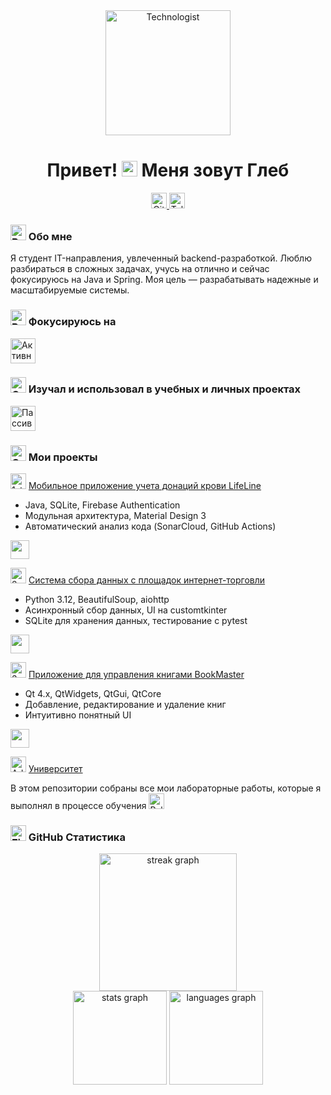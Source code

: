 <div align="center"> <img src="https://raw.githubusercontent.com/Tarikul-Islam-Anik/Telegram-Animated-Emojis/main/People/Technologist.webp" alt="Technologist" width="200" height="200" /> </div>

<h1 align="center">Привет! <img src="https://raw.githubusercontent.com/Tarikul-Islam-Anik/Telegram-Animated-Emojis/main/People/Waving%20Hand.webp" alt="Waving Hand" width="25" height="25" /> Меня зовут Глеб</h1>

<div align="center">
  <a href="https://github.com/gleb7499" target="_blank">
    <img src="https://img.shields.io/badge/GitHub-100000?style=for-the-badge&logo=github&logoColor=white" height="25" alt="GitHub"  />
  </a>
  <a href="https://t.me/gleb7499" target="_blank">
    <img src="https://img.shields.io/badge/Telegram-2CA5E0?style=for-the-badge&logo=telegram&logoColor=white" height="25" alt="Telegram"  />
  </a>
</div>

<h3 align="left"> <img src="https://raw.githubusercontent.com/Tarikul-Islam-Anik/Telegram-Animated-Emojis/main/People/Bust%20In%20Silhouette.webp" alt="Bust In Silhouette" width="25" height="25" /> Обо мне</h3>

<p align="left">
  Я студент IT-направления, увлеченный backend-разработкой. Люблю разбираться в сложных задачах, учусь на отлично и сейчас фокусируюсь на Java и Spring. Моя цель — разрабатывать надежные и масштабируемые системы.
</p>

<div align="left">
  <h3 align="left">
    <img src="https://raw.githubusercontent.com/Tarikul-Islam-Anik/Telegram-Animated-Emojis/main/Travel%20and%20Places/Rocket.webp" alt="Rocket" width="25" height="25" /> Фокусируюсь на <br>  
  </h3>
  <img src="https://skillicons.dev/icons?i=java,spring,sqlite" height="40" alt="Активный фокус"  />
  <br>
  <h3 align="left">
    <img src="https://raw.githubusercontent.com/Tarikul-Islam-Anik/Telegram-Animated-Emojis/main/Objects/Graduation%20Cap.webp" alt="Graduation Cap" width="25" height="25" /> Изучал и использовал в учебных и личных проектах
  </h3>
  <img src="https://skillicons.dev/icons?i=cpp,python,qt,cmake,html,css,javascript,vue" height="40" alt="Пассивный фокус" />
</div>

<h3 align="left"> <img src="https://raw.githubusercontent.com/Tarikul-Islam-Anik/Telegram-Animated-Emojis/main/Objects/Card%20Index%20Dividers.webp" alt="Card Index Dividers" width="25" height="25" /> Мои проекты</h3>


<img src="https://raw.githubusercontent.com/Tarikul-Islam-Anik/Telegram-Animated-Emojis/main/Activity/1st%20Place%20Medal.webp" alt="1st Place Medal" width="25" height="25" /> <a href="https://github.com/gleb7499/course_project_5_term"> Мобильное приложение учета донаций крови LifeLine</a>
<ul>
  <li>Java, SQLite, Firebase Authentication</li>
  <li>Модульная архитектура, Material Design 3</li>
  <li>Автоматический анализ кода (SonarCloud, GitHub Actions)</li>
</ul>

<img src="https://skillicons.dev/icons?i=java,sqlite,firebase,materialui,githubactions" height="30" />

<img src="https://raw.githubusercontent.com/Tarikul-Islam-Anik/Telegram-Animated-Emojis/main/Activity/2nd%20Place%20Medal.webp" alt="2nd Place Medal" width="25" height="25" /> <a href="https://github.com/gleb7499/course_project_4_term">Система сбора данных с площадок интернет-торговли</a>
<ul>
  <li>Python 3.12, BeautifulSoup, aiohttp</li>
  <li>Асинхронный сбор данных, UI на customtkinter</li>
  <li>SQLite для хранения данных, тестирование с pytest</li>
</ul>

<img src="https://skillicons.dev/icons?i=python,sqlite" height="30" />

<img src="https://raw.githubusercontent.com/Tarikul-Islam-Anik/Telegram-Animated-Emojis/main/Activity/3rd%20Place%20Medal.webp" alt="3rd Place Medal" width="25" height="25" /> <a href="https://github.com/gleb7499/course_project_3_term">Приложение для управления книгами BookMaster</a>
<ul>
  <li>Qt 4.x, QtWidgets, QtGui, QtCore</li>
  <li>Добавление, редактирование и удаление книг</li>
  <li>Интуитивно понятный UI</li>
</ul>

<img src="https://skillicons.dev/icons?i=qt,cpp,cmake" height="30" />

<img src="https://raw.githubusercontent.com/Tarikul-Islam-Anik/Telegram-Animated-Emojis/main/Activity/Admission%20Tickets.webp" alt="Admission Tickets" width="25" height="25" /> <a href="https://github.com/gleb7499/University">Университет</a>
<div align="centre">
  В этом репозитории собраны все мои лабораторные работы, которые я выполнял в процессе обучения <img src="https://raw.githubusercontent.com/Tarikul-Islam-Anik/Telegram-Animated-Emojis/main/Smileys/Relieved%20Face.webp" alt="Relieved Face" width="25" height="25" />
</div>

<h3 align="left"> <img src="https://raw.githubusercontent.com/Tarikul-Islam-Anik/Telegram-Animated-Emojis/main/Animals%20and%20Nature/Fire.webp" alt="Fire" width="25" height="25" /> GitHub Статистика</h3>

<div align="center">
  <img src="https://streak-stats.demolab.com?user=gleb7499&locale=en&mode=daily&theme=dark&hide_border=false&border_radius=5&order=3" height="220" alt="streak graph"  />
</div>

<div align="center">
  <img src="https://github-readme-stats.vercel.app/api?username=gleb7499&show_icons=true&count_private=true&theme=dracula&locale=en&hide_border=false&order=1" height="150" alt="stats graph"  />
  <img src="https://github-readme-stats.vercel.app/api/top-langs?username=gleb7499&layout=compact&card_width=320&langs_count=5&theme=dracula&hide_border=false&order=2" height="150" alt="languages graph"  />
</div>

